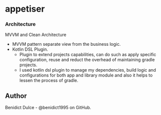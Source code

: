 # appetiser

### Architecture ###
MVVM and Clean Architecture
- MVVM pattern separate view from the business logic.
- Kotlin DSL Plugin.
    - Plugin to extend projects capabilities, can do such as apply specific configuration, reuse and reduct the overhead of maintaining gradle projects.
    - I used kotlin dsl plugin to manage my dependencies, build logic and configurations for both app and library module and also it helps to lessen the process of gradle.
   
## Author ##
Benidict Dulce - @benidict1995 on GitHub.
